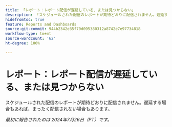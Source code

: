 ```yaml
---
title: 「レポート：レポート配信が遅延している、または見つからない」
description: 「スケジュールされた配信のレポートが期待どおりに配信されません。遅延する場合もあれば、まったく配信されない場合もあります。」
hidefromtoc: true
feature: Reports and Dashboards
source-git-commit: 944b2342e35f70d095380312a8742e7e97734818
workflow-type: tm+mt
source-wordcount: '62'
ht-degree: 100%

---
```



# レポート：レポート配信が遅延している、または見つからない

<!--

>[!NOTE]
>
>This issue was fixed on August 8, 2024.

-->

スケジュールされた配信のレポートが期待どおりに配信されません。遅延する場合もあれば、まったく配信されない場合もあります。

_最初に報告されたのは 2024年7月26日（PT）です。_
